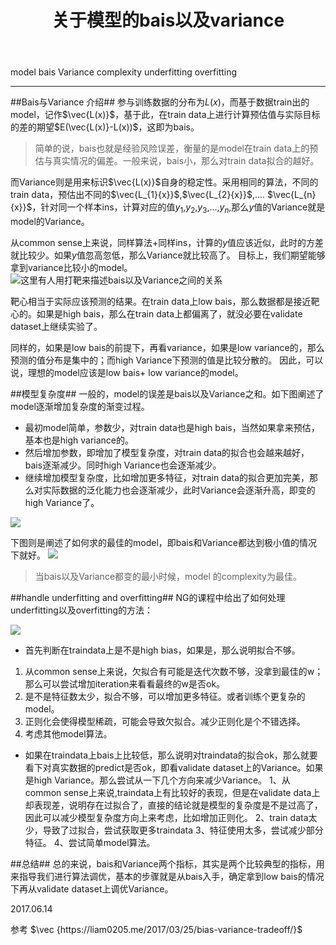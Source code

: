 ﻿---
title: 关于模型的bais以及variance
mathjax: true
---

model bais Variance complexity underfitting overfitting

---

##Bais与Variance 介绍##
参与训练数据的分布为$L(x)$，而基于数据train出的model，记作$\vec{L(x)}$，基于此，在train data上进行计算预估值与实际目标的差的期望$E(\vec{L(x)}-L(x))$，这即为bais。
> 简单的说，bais也就是经验风险误差，衡量的是model在train data上的预估与真实情况的偏差。一般来说，bais小，那么对train data拟合的越好。

而Variance则是用来标识$\vec{L(x)}$自身的稳定性。采用相同的算法，不同的train data，预估出不同的$\vec{L_{1}{x}}$,$\vec{L_{2}{x}}$,.... $\vec{L_{n}{x}}$，针对同一个样本ins，计算对应的值$y_1$,$y_2$,$y_3$,...,$y_n$,那么$y$值的Variance就是model的Variance。

从common sense上来说，同样算法+同样ins，计算的$y$值应该近似，此时的方差就比较少。如果$y$值忽高忽低，那么Variance就比较高了。
目标上，我们期望能够拿到variance比较小的model。
![这里有人用打靶来描述bais以及Variance之间的关系][1]


  [1]: https://github.com/crafet/crafet.github.io/raw/master/pics/bias_variance_targeting.jpg
  
 
靶心相当于实际应该预测的结果。在train data上low bais，那么数据都是接近靶心的。如果是high bais，那么在train data上都偏离了，就没必要在validate dataset上继续实验了。

同样的，如果是low bais的前提下，再看variance，如果是low variance的，那么预测的值分布是集中的；而high Variance下预测的值是比较分散的。
因此，可以说，理想的model应该是low bais+ low variance的model。

##模型复杂度##
一般的，model的误差是bais以及Variance之和。如下图阐述了model逐渐增加复杂度的渐变过程。

- 最初model简单，参数少，对train data也是high bais，当然如果拿来预估，基本也是high variance的。
- 然后增加参数，即增加了模型复杂度，对train data的拟合也会越来越好，bais逐渐减少。同时high Variance也会逐渐减少。
- 继续增加模型复杂度，比如增加更多特征，对train data的拟合更加完美，那么对实际数据的泛化能力也会逐渐减少，此时Variance会逐渐升高，即变的high Variance了。

![](https://github.com/crafet/crafet.github.io/raw/master/pics/model-complexity.jpg)

下图则是阐述了如何求的最佳的model，即bais和Variance都达到极小值的情况下就好。
![](https://github.com/crafet/crafet.github.io/raw/master/pics/total_error.jpg)

> 当bais以及Variance都变的最小时候，model 的complexity为最佳。

##handle underfitting and overfitting##
NG的课程中给出了如何处理underfitting以及overfitting的方法：

![](https://github.com/crafet/crafet.github.io/raw/master/pics/handle-underfitting-overfitting.jpg)

- 首先判断在traindata上是不是high bias，如果是，那么说明拟合不够。
1. 从common sense上来说，欠拟合有可能是迭代次数不够，没拿到最佳的w；那么可以尝试增加iteration来看看最终的w是否ok。
2. 是不是特征数太少，拟合不够，可以增加更多特征。或者训练个更复杂的model。
3. 正则化会使得模型稀疏，可能会导致欠拟合。减少正则化是个不错选择。
4. 考虑其他model算法。

- 如果在traindata上bais上比较低，那么说明对traindata的拟合ok，那么就要看下对真实数据的predict是否ok，即看validate dataset上的Variance。如果是high Variance。那么尝试从一下几个方向来减少Variance。
1、从common sense上来说,traindata上有比较好的表现，但是在validate data上却表现差，说明存在过拟合了，直接的结论就是模型的复杂度是不是过高了，因此可以减少模型复杂度方向上来考虑，比如增加正则化。
2、train data太少，导致了过拟合，尝试获取更多traindata
3、特征使用太多，尝试减少部分特征。
4、尝试简单model算法。


##总结##
总的来说，bais和Variance两个指标，其实是两个比较典型的指标，用来指导我们进行算法调优，基本的步骤就是从bais入手，确定拿到low bais的情况下再从validate dataset上调优Variance。

2017.06.14

参考
$\vec {https://liam0205.me/2017/03/25/bias-variance-tradeoff/}$